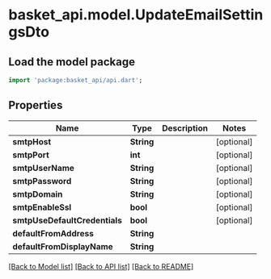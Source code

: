 # basket_api.model.UpdateEmailSettingsDto

## Load the model package
```dart
import 'package:basket_api/api.dart';
```

## Properties
Name | Type | Description | Notes
------------ | ------------- | ------------- | -------------
**smtpHost** | **String** |  | [optional] 
**smtpPort** | **int** |  | [optional] 
**smtpUserName** | **String** |  | [optional] 
**smtpPassword** | **String** |  | [optional] 
**smtpDomain** | **String** |  | [optional] 
**smtpEnableSsl** | **bool** |  | [optional] 
**smtpUseDefaultCredentials** | **bool** |  | [optional] 
**defaultFromAddress** | **String** |  | 
**defaultFromDisplayName** | **String** |  | 

[[Back to Model list]](../README.md#documentation-for-models) [[Back to API list]](../README.md#documentation-for-api-endpoints) [[Back to README]](../README.md)


